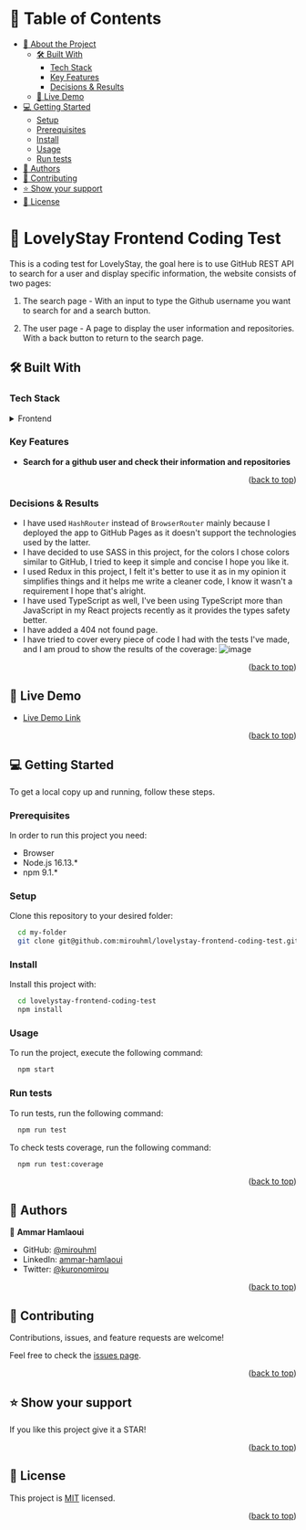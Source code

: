 <a name="readme-top"></a>

<!-- TABLE OF CONTENTS -->

# 📗 Table of Contents

- [📖 About the Project](#about-project)
  - [🛠 Built With](#built-with)
    - [Tech Stack](#tech-stack)
    - [Key Features](#key-features)
    - [Decisions & Results](#decisions-results)
  - [🚀 Live Demo](#live-demo)
- [💻 Getting Started](#getting-started)
  - [Setup](#setup)
  - [Prerequisites](#prerequisites)
  - [Install](#install)
  - [Usage](#usage)
  - [Run tests](#run-tests)
- [👥 Authors](#authors)
- [🤝 Contributing](#contributing)
- [⭐️ Show your support](#support)
- [📝 License](#license)

<!-- PROJECT DESCRIPTION -->

# 📖 LovelyStay Frontend Coding Test <a name="about-project"></a>

This is a coding test for LovelyStay, the goal here is to use GitHub REST API to search for a user and display specific information, the website consists of two pages:

1. The search page - With an input to type the Github username you want to search for and a search button.

2. The user page - A page to display the user information and repositories. With a back button to return to the search page.

## 🛠 Built With <a name="built-with"></a>

### Tech Stack <a name="tech-stack"></a>

<details>
  <summary>Frontend</summary>
  <ul>
    <li><a href="https://reactjs.org/">React.js</a></li>
    <li><a href="https://redux.js.org/">Redux</a></li>
    <li><a href="https://www.typescriptlang.org/">TypeScript</a></li>
  </ul>
</details>

<!-- Features -->

### Key Features <a name="key-features"></a>

- **Search for a github user and check their information and repositories**

<p align="right">(<a href="#readme-top">back to top</a>)</p>

<!-- Decisions & Results -->

### Decisions & Results <a name="decisions-results"></a>

- I have used `HashRouter` instead of `BrowserRouter` mainly because I deployed the app to GitHub Pages as it doesn't support the technologies used by the latter.
- I have decided to use SASS in this project, for the colors I chose colors similar to GitHub, I tried to keep it simple and concise I hope you like it.
- I used Redux in this project, I felt it's better to use it as in my opinion it simplifies things and it helps me write a cleaner code, I know it wasn't a requirement I hope that's alright.
- I have used TypeScript as well, I've been using TypeScript more than JavaScript in my React projects recently as it provides the types safety better.
- I have added a 404 not found page.
- I have tried to cover every piece of code I had with the tests I've made, and I am proud to show the results of the coverage:
  ![image](https://user-images.githubusercontent.com/20567503/217685223-f16fcdf2-7478-48bd-bb79-697949ad4320.png)

<p align="right">(<a href="#readme-top">back to top</a>)</p>

<!-- LIVE DEMO -->

## 🚀 Live Demo <a name="live-demo"></a>

- [Live Demo Link](https://mirouhml.github.io/lovelystay-frontend-coding-test/)

<p align="right">(<a href="#readme-top">back to top</a>)</p>

<!-- GETTING STARTED -->

## 💻 Getting Started <a name="getting-started"></a>

To get a local copy up and running, follow these steps.

### Prerequisites

In order to run this project you need:

- Browser
- Node.js 16.13.\*
- npm 9.1.\*

### Setup

Clone this repository to your desired folder:

```sh
  cd my-folder
  git clone git@github.com:mirouhml/lovelystay-frontend-coding-test.git
```

### Install

Install this project with:

```sh
  cd lovelystay-frontend-coding-test
  npm install
```

### Usage

To run the project, execute the following command:

```sh
  npm start
```

### Run tests

To run tests, run the following command:

```sh
  npm run test
```

To check tests coverage, run the following command:

```sh
  npm run test:coverage
```

<p align="right">(<a href="#readme-top">back to top</a>)</p>

<!-- AUTHORS -->

## 👥 Authors <a name="authors"></a>

👤 **Ammar Hamlaoui**

- GitHub: [@mirouhml](https://github.com/mirouhml)
- LinkedIn: [ammar-hamlaoui](https://www.linkedin.com/in/ammar-hamlaoui/)
- Twitter: [@kuronomirou](https://twitter.com/kuronomirou)

<p align="right">(<a href="#readme-top">back to top</a>)</p>

<!-- CONTRIBUTING -->

## 🤝 Contributing <a name="contributing"></a>

Contributions, issues, and feature requests are welcome!

Feel free to check the [issues page](../../issues/).

<p align="right">(<a href="#readme-top">back to top</a>)</p>

<!-- SUPPORT -->

## ⭐️ Show your support <a name="support"></a>

If you like this project give it a STAR!

<p align="right">(<a href="#readme-top">back to top</a>)</p>


<!-- LICENSE -->

## 📝 License <a name="license"></a>

This project is [MIT](./LICENSE) licensed.

<p align="right">(<a href="#readme-top">back to top</a>)</p>
